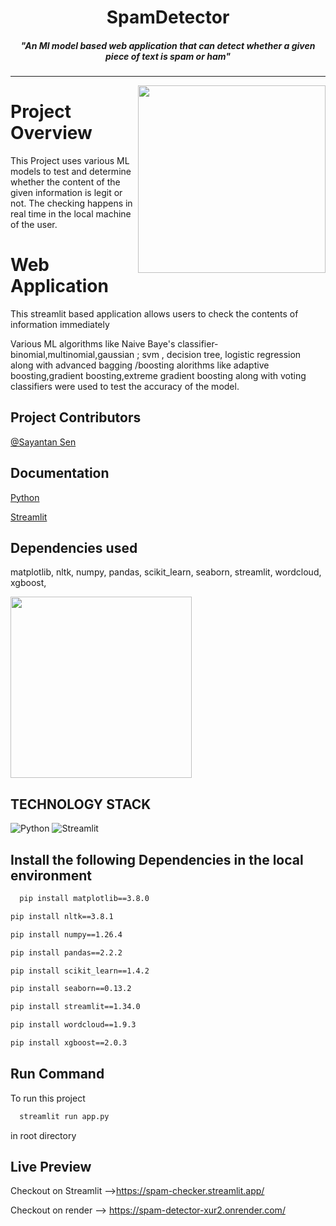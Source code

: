 <h1 align="center">SpamDetector</h1>
<h5 align="center">"An Ml model based web application that can detect whether a given piece of text is spam or ham"</h5>

<hr>

<img align="right" height="300px" src="https://miro.medium.com/v2/resize:fit:693/0*u_3GNniqZ6e7DSFK.png">

# Project Overview

This Project uses various ML models to test and determine whether the content of the given information is legit or not. The checking happens in real time in the local machine of the user.


# Web Application

This streamlit based application allows users to check the contents of information immediately

Various ML algorithms like Naive Baye's classifier- binomial,multinomial,gaussian ; svm , decision tree, logistic regression along with advanced bagging /boosting alorithms like adaptive boosting,gradient boosting,extreme gradient boosting along with voting classifiers were used to test the accuracy of the model.

<!--<img align="left" height="290px" src="https://cdni.iconscout.com/illustration/premium/thumb/stock-market-and-trading-education-7113777-5783443.png">-->

## Project Contributors

[@Sayantan Sen](https://github.com/Sayantan-Sen-2003)
 

## Documentation

[Python](https://docs.python.org/3/)

[Streamlit](https://docs.streamlit.io/)


## Dependencies used

matplotlib, 
nltk, 
numpy, 
pandas, 
scikit_learn, 
seaborn, 
streamlit, 
wordcloud, 
xgboost, 


<img  height="290px" src="https://encrypted-tbn0.gstatic.com/images?q=tbn:ANd9GcQZWjwM6kJMGH5UrbtfiqBNWMXBCLXk1J3Jww&s">

## TECHNOLOGY STACK



![Python](https://img.shields.io/badge/Python-black)
![Streamlit](https://img.shields.io/badge/streamlit-green)


## Install the following Dependencies in the local environment

```bash
  pip install matplotlib==3.8.0
  ```
  ```bash
pip install nltk==3.8.1
  ```
```bash
pip install numpy==1.26.4
  ```
```bash
pip install pandas==2.2.2
  ```
```bash
pip install scikit_learn==1.4.2
  ```
  ```bash
pip install seaborn==0.13.2
  ```
  ```bash
pip install streamlit==1.34.0
  ```
  ```bash
pip install wordcloud==1.9.3
  ```
  ```bash
pip install xgboost==2.0.3
```


## Run Command

To run this project 

```bash
  streamlit run app.py
```
in root directory


## Live Preview


Checkout on Streamlit -->https://spam-checker.streamlit.app/ 

Checkout on render --> https://spam-detector-xur2.onrender.com/










